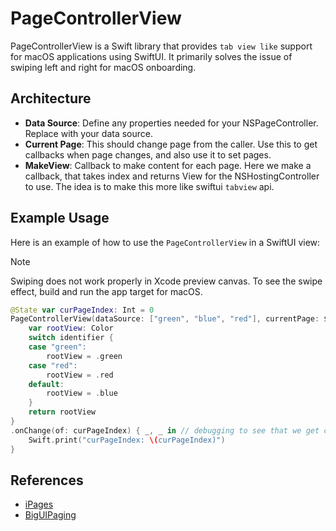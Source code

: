 # PageControllerView

PageControllerView is a Swift library that provides `tab view like` support for macOS applications using SwiftUI. It primarily solves the issue of swiping left and right for macOS onboarding.

## Architecture

- **Data Source**: Define any properties needed for your NSPageController. Replace with your data source.
- **Current Page**: This should change page from the caller. Use this to get callbacks when page changes, and also use it to set pages.
- **MakeView**: Callback to make content for each page. Here we make a callback, that takes index and returns View for the NSHostingController to use. The idea is to make this more like swiftui `tabview` api.


## Example Usage

Here is an example of how to use the `PageControllerView` in a SwiftUI view:

> [!NOTE]  
> Swiping does not work properly in Xcode preview canvas. To see the swipe effect, build and run the app target for macOS.

```swift
@State var curPageIndex: Int = 0
PageControllerView(dataSource: ["green", "blue", "red"], currentPage: $curPageIndex ) { identifier in
    var rootView: Color
    switch identifier {
    case "green":
        rootView = .green
    case "red":
        rootView = .red
    default:
        rootView = .blue
    }
    return rootView
}
.onChange(of: curPageIndex) { _, _ in // debugging to see that we get callbacks from the binding
    Swift.print("curPageIndex: \(curPageIndex)")
}
```

## References

- [iPages](https://github.com/benjaminsage/iPages/)
- [BigUIPaging](https://github.com/notsobigcompany/BigUIPaging/)

